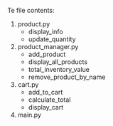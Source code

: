 Te file contents:

1. product.py
   - display_info
   - update_quantity
3. product_manager.py
   - add_product
   - display_all_products
   - total_inventory_value
   - remove_product_by_name
5. cart.py
   - add_to_cart
   - calculate_total
   - display_cart
7. main.py
